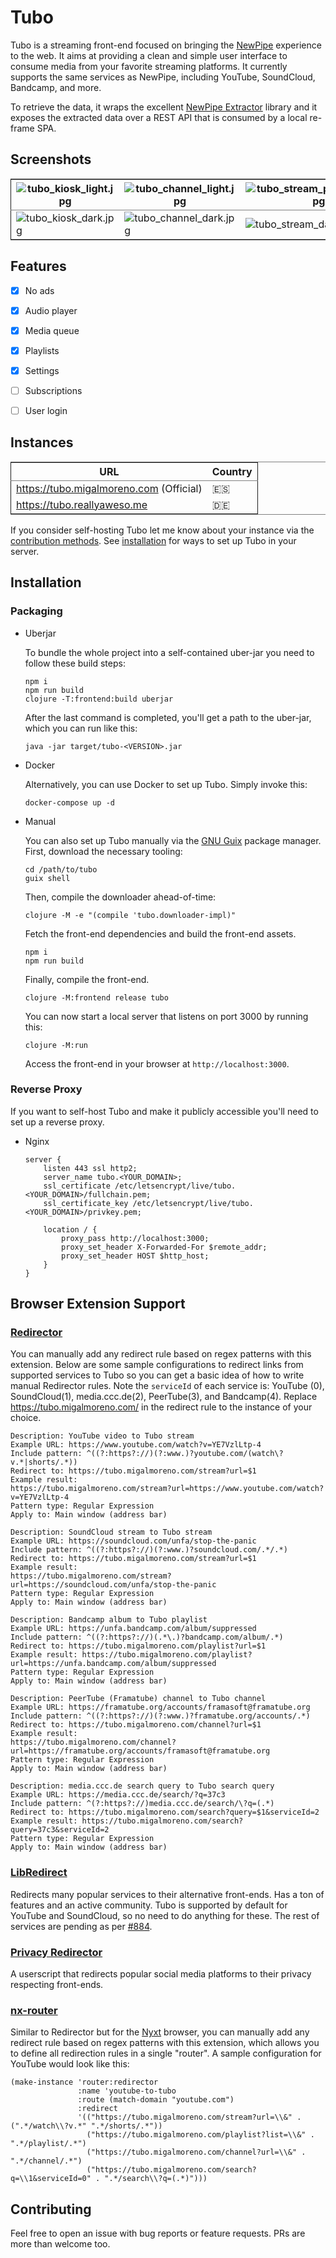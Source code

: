 

# Tubo

Tubo is a streaming front-end focused on bringing the [NewPipe](https://github.com/TeamNewPipe/NewPipe) experience to the web. It aims at providing a clean and simple user interface to consume media from your favorite streaming platforms. It currently supports the same services as NewPipe, including YouTube, SoundCloud, Bandcamp, and more.  

To retrieve the data, it wraps the excellent [NewPipe Extractor](https://github.com/TeamNewPipe/NewPipeExtractor) library and it exposes the extracted data over a REST API that is consumed by a local re-frame SPA.  


## Screenshots

<table border="2" cellspacing="0" cellpadding="6" rules="groups" frame="hsides">


<colgroup>
<col  class="org-left" />

<col  class="org-left" />

<col  class="org-left" />

<col  class="org-left" />

<col  class="org-left" />
</colgroup>
<thead>
<tr>
<th scope="col" class="org-left"><img src="https://files.migalmoreno.com/tubo_kiosk_light.jpg" alt="tubo_kiosk_light.jpg" /></th>
<th scope="col" class="org-left"><img src="https://files.migalmoreno.com/tubo_channel_light.jpg" alt="tubo_channel_light.jpg" /></th>
<th scope="col" class="org-left"><img src="https://files.migalmoreno.com/tubo_stream_playing_light.jpg" alt="tubo_stream_playing_light.jpg" /></th>
<th scope="col" class="org-left"><img src="https://files.migalmoreno.com/tubo_queue_light.jpg" alt="tubo_queue_light.jpg" /></th>
<th scope="col" class="org-left"><img src="https://files.migalmoreno.com/tubo_settings_light.jpg" alt="tubo_settings_light.jpg" /></th>
</tr>
</thead>

<tbody>
<tr>
<td class="org-left"><img src="https://files.migalmoreno.com/tubo_kiosk_dark.jpg" alt="tubo_kiosk_dark.jpg" /></td>
<td class="org-left"><img src="https://files.migalmoreno.com/tubo_channel_dark.jpg" alt="tubo_channel_dark.jpg" /></td>
<td class="org-left"><img src="https://files.migalmoreno.com/tubo_stream_dark.jpg" alt="tubo_stream_dark.jpg" /></td>
<td class="org-left"><img src="https://files.migalmoreno.com/tubo_queue_dark.jpg" alt="tubo_queue_dark.jpg" /></td>
<td class="org-left"><img src="https://files.migalmoreno.com/tubo_bookmarks_dark.jpg" alt="tubo_bookmarks_dark.jpg" /></td>
</tr>
</tbody>
</table>


## Features

-   [X] No ads
-   [X] Audio player
-   [X] Media queue
-   [X] Playlists
-   [X] Settings
-   [ ] Subscriptions
-   [ ] User login


## Instances

<table border="2" cellspacing="0" cellpadding="6" rules="groups" frame="hsides">


<colgroup>
<col  class="org-left" />

<col  class="org-left" />
</colgroup>
<thead>
<tr>
<th scope="col" class="org-left">URL</th>
<th scope="col" class="org-left">Country</th>
</tr>
</thead>

<tbody>
<tr>
<td class="org-left"><a href="https://tubo.migalmoreno.com">https://tubo.migalmoreno.com</a> (Official)</td>
<td class="org-left">🇪🇸</td>
</tr>


<tr>
<td class="org-left"><a href="https://tubo.reallyaweso.me">https://tubo.reallyaweso.me</a></td>
<td class="org-left">🇩🇪</td>
</tr>
</tbody>
</table>

If you consider self-hosting Tubo let me know about your instance via the [contribution methods](#org38cb33b). See [installation](#org5b92d7b) for ways to set up Tubo in your server.  


## Installation


### Packaging

-   Uberjar

    To bundle the whole project into a self-contained uber-jar you need to follow these build steps:  
    
        npm i
        npm run build
        clojure -T:frontend:build uberjar
    
    After the last command is completed, you'll get a path to the uber-jar, which you can run like this:  
    
        java -jar target/tubo-<VERSION>.jar

-   Docker

    Alternatively, you can use Docker to set up Tubo. Simply invoke this:  
    
        docker-compose up -d

-   Manual

    You can also set up Tubo manually via the [GNU Guix](https://guix.gnu.org/) package manager. First, download the necessary tooling:  
    
        cd /path/to/tubo
        guix shell
    
    Then, compile the downloader ahead-of-time:  
    
        clojure -M -e "(compile 'tubo.downloader-impl)"
    
    Fetch the front-end dependencies and build the front-end assets.  
    
        npm i
        npm run build
    
    Finally, compile the front-end.  
    
        clojure -M:frontend release tubo
    
    You can now start a local server that listens on port 3000 by running this:  
    
        clojure -M:run
    
    Access the front-end in your browser at `http://localhost:3000`.  


### Reverse Proxy

If you want to self-host Tubo and make it publicly accessible you'll need to set up a reverse proxy.  

-   Nginx

        server {
            listen 443 ssl http2;
            server_name tubo.<YOUR_DOMAIN>;
            ssl_certificate /etc/letsencrypt/live/tubo.<YOUR_DOMAIN>/fullchain.pem;
            ssl_certificate_key /etc/letsencrypt/live/tubo.<YOUR_DOMAIN>/privkey.pem;
        
            location / {
                proxy_pass http://localhost:3000;
                proxy_set_header X-Forwarded-For $remote_addr;
                proxy_set_header HOST $http_host;
            }
        }


## Browser Extension Support


### [Redirector](https://github.com/einaregilsson/Redirector)

You can manually add any redirect rule based on regex patterns with this extension. Below are some sample configurations to redirect links from supported services to Tubo so you can get a basic idea of how to write manual Redirector rules. Note the `serviceId` of each service is: YouTube (0), SoundCloud(1), media.ccc.de(2), PeerTube(3), and Bandcamp(4). Replace <https://tubo.migalmoreno.com/> in the redirect rule to the instance of your choice.  

    Description: YouTube video to Tubo stream
    Example URL: https://www.youtube.com/watch?v=YE7VzlLtp-4
    Include pattern: ^((?:https?://)(?:www.)?youtube.com/(watch\?v.*|shorts/.*))
    Redirect to: https://tubo.migalmoreno.com/stream?url=$1
    Example result:
    https://tubo.migalmoreno.com/stream?url=https://www.youtube.com/watch?v=YE7VzlLtp-4
    Pattern type: Regular Expression
    Apply to: Main window (address bar)

    Description: SoundCloud stream to Tubo stream
    Example URL: https://soundcloud.com/unfa/stop-the-panic
    Include pattern: ^((?:https?://)(?:www.)?soundcloud.com/.*/.*)
    Redirect to: https://tubo.migalmoreno.com/stream?url=$1
    Example result:
    https://tubo.migalmoreno.com/stream?url=https://soundcloud.com/unfa/stop-the-panic
    Pattern type: Regular Expression
    Apply to: Main window (address bar)

    Description: Bandcamp album to Tubo playlist
    Example URL: https://unfa.bandcamp.com/album/suppressed
    Include pattern: ^((?:https?://)(.*\.)?bandcamp.com/album/.*)
    Redirect to: https://tubo.migalmoreno.com/playlist?url=$1
    Example result: https://tubo.migalmoreno.com/playlist?url=https://unfa.bandcamp.com/album/suppressed
    Pattern type: Regular Expression
    Apply to: Main window (address bar)

    Description: PeerTube (Framatube) channel to Tubo channel
    Example URL: https://framatube.org/accounts/framasoft@framatube.org
    Include pattern: ^((?:https?://)(?:www.)?framatube.org/accounts/.*)
    Redirect to: https://tubo.migalmoreno.com/channel?url=$1
    Example result:
    https://tubo.migalmoreno.com/channel?url=https://framatube.org/accounts/framasoft@framatube.org
    Pattern type: Regular Expression
    Apply to: Main window (address bar)

    Description: media.ccc.de search query to Tubo search query
    Example URL: https://media.ccc.de/search/?q=37c3
    Include pattern: ^(?:https?://)media.ccc.de/search/\?q=(.*)
    Redirect to: https://tubo.migalmoreno.com/search?query=$1&serviceId=2
    Example result: https://tubo.migalmoreno.com/search?query=37c3&serviceId=2
    Pattern type: Regular Expression
    Apply to: Main window (address bar)


### [LibRedirect](https://github.com/libredirect/browser_extension)

Redirects many popular services to their alternative front-ends. Has a ton of features and an active community. Tubo is supported by default for YouTube and SoundCloud, so no need to do anything for these. The rest of services are pending as per [#884](https://github.com/libredirect/browser_extension/issues/884).  


### [Privacy Redirector](https://github.com/dybdeskarphet/privacy-redirector)

A userscript that redirects popular social media platforms to their privacy respecting front-ends.  


### [nx-router](https://github.com/migalmoreno/nx-router)

Similar to Redirector but for the [Nyxt](https://nyxt.atlas.engineer/) browser, you can manually add any redirect rule based on regex patterns with this extension, which allows you to define all redirection rules in a single "router". A sample configuration for YouTube would look like this:  

    (make-instance 'router:redirector
                   :name 'youtube-to-tubo
                   :route (match-domain "youtube.com")
                   :redirect
                   '(("https://tubo.migalmoreno.com/stream?url=\\&" . (".*/watch\\?v.*" ".*/shorts/.*"))
                     ("https://tubo.migalmoreno.com/playlist?list=\\&" . ".*/playlist/.*")
                     ("https://tubo.migalmoreno.com/channel?url=\\&" . ".*/channel/.*")
                     ("https://tubo.migalmoreno.com/search?q=\\1&serviceId=0" . ".*/search\\?q=(.*)")))


## Contributing

Feel free to open an issue with bug reports or feature requests. PRs are more than welcome too.  

